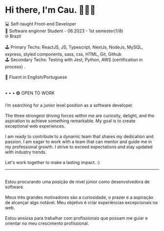 # Hi there, I'm Cau. 🙋🏻‍♀️

💻 Self-taught Front-end Developer <br>
🌱 Software enginner Student - 06.2023 - 1st semester(1/8) <br>
🌐 Brazil <br>
 <br>
🕹️ Primary Techs:  ReactJS, JS, Typescript, NextJs, NodeJs, MySQL, express, styled components, sass, css, HTML, Git, Github<br>
🕹️ Secondary Techs: Testing with Jest, Python, AWS (certification in process) . <br> 
 <br> 
💬 Fluent in English/Portuguese <br>
 <br>
 <br>
• • • 🟢 OPEN TO WORK <br>
 <br>
  I’m searching for a junior level position as a software developer.  <br>
 <br>
  The three strongest driving forces within me are curiosity, delight, and the aspiration to achieve something remarkable. My goal is to create exceptional web experiences. <br>
 <br>
  I am ready to contribute to a dynamic team that shares my dedication and passion. I am eager to work with a team that can mentor and guide me in my professional growth. I strive to exceed expectations and stay updated with industry trends. <br>
 <br>
  Let's work together to make a lasting impact. :)

  _____________________________________
  <br>
  Estou procurando uma posição de nível júnior como desenvolvedora de software.<br>
<br>
Meus três grandes motivadores são a curiosidade, o prazer e a aspiração de alcançar algo notável. Meu objetivo é criar experiências excepcionais na web.<br>
<br>
Estou ansiosa para trabalhar com profissionais que possam me guiar e orientar no meu crescimento profissional.<br>
  





